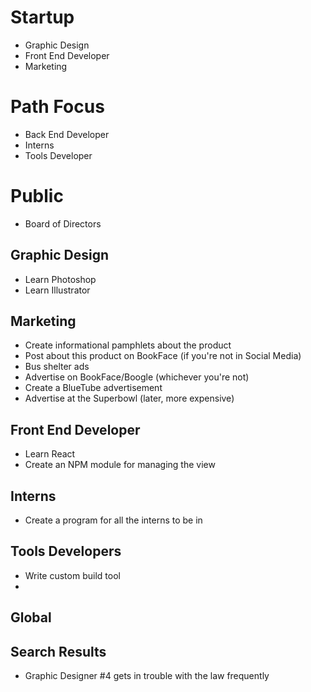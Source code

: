 Startup
=======

- Graphic Design
- Front End Developer
- Marketing

Path Focus
==========

- Back End Developer
- Interns
- Tools Developer

Public
======

- Board of Directors






Graphic Design
--------------

- Learn Photoshop
- Learn Illustrator

Marketing
---------

- Create informational pamphlets about the product
- Post about this product on BookFace (if you're not in Social Media)
- Bus shelter ads
- Advertise on BookFace/Boogle (whichever you're not)
- Create a BlueTube advertisement
- Advertise at the Superbowl (later, more expensive)

Front End Developer
-------------------
- Learn React
- Create an NPM module for managing the view

Interns
-------

- Create a program for all the interns to be in

Tools Developers
----------------

- Write custom build tool
-

Global
------


Search Results
--------------

- Graphic Designer #4 gets in trouble with the law frequently
